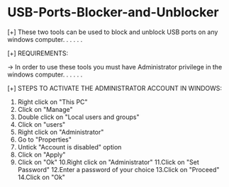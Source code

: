 # USB-Ports-Blocker-and-Unblocker
[+] These two tools can be used to block and unblock USB ports on any windows computer.
.
.
.
.
.

[+] REQUIREMENTS:
 
-> In order to use these tools you must have Administrator privilege in the windows computer.
.
.
.
.
.

[+] STEPS TO ACTIVATE THE ADMINISTRATOR ACCOUNT IN WINDOWS:

1. Right click on "This PC"
2. Click on "Manage"
3. Double click on "Local users and groups"
4. Click on "users"
5. Right click on "Administrator"
6. Go to "Properties"
7. Untick "Account is disabled" option
8. Click on "Apply"
9. Click on "Ok"
10.Right click on "Administrator"
11.Click on "Set Password"
12.Enter a password of your choice
13.Click on "Proceed"
14.Click on "Ok"






